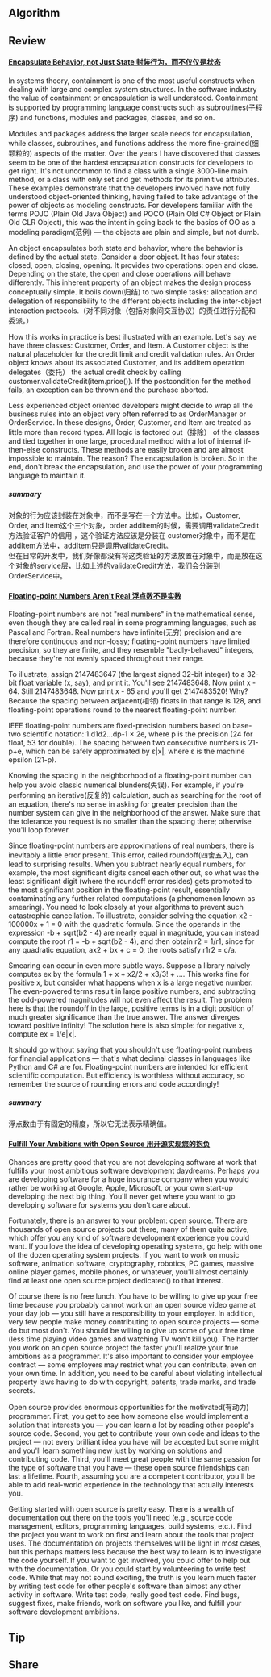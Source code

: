 ## Algorithm
## Review

#### [Encapsulate Behavior, not Just State 封装行为，而不仅仅是状态](https://97-things-every-x-should-know.gitbooks.io/97-things-every-programmer-should-know/content/en/thing_32/)

In systems theory, containment is one of the most useful constructs when dealing with large and complex system structures. In the software industry the value of containment or encapsulation is well understood. Containment is supported by programming language constructs such as subroutines(子程序) and functions, modules and packages, classes, and so on.

Modules and packages address the larger scale needs for encapsulation, while classes, subroutines, and functions address the more fine-grained(细颗粒的) aspects of the matter. Over the years I have discovered that classes seem to be one of the hardest encapsulation constructs for developers to get right. It's not uncommon to find a class with a single 3000-line main method, or a class with only set and get methods for its primitive attributes. These examples demonstrate that the developers involved have not fully understood object-oriented thinking, having failed to take advantage of the power of objects as modeling constructs. For developers familiar with the terms POJO (Plain Old Java Object) and POCO (Plain Old C# Object or Plain Old CLR Object), this was the intent in going back to the basics of OO as a modeling paradigm(范例) — the objects are plain and simple, but not dumb.

An object encapsulates both state and behavior, where the behavior is defined by the actual state. Consider a door object. It has four states: closed, open, closing, opening. It provides two operations: open and close. Depending on the state, the open and close operations will behave differently. This inherent property of an object makes the design process conceptually simple. It boils down(归结) to two simple tasks: allocation and delegation of responsibility to the different objects including the inter-object interaction protocols.（对不同对象（包括对象间交互协议）的责任进行分配和委派。）

How this works in practice is best illustrated with an example. Let's say we have three classes: Customer, Order, and Item. A Customer object is the natural placeholder for the credit limit and credit validation rules. An Order object knows about its associated Customer, and its addItem operation delegates（委托） the actual credit check by calling customer.validateCredit(item.price()). If the postcondition for the method fails, an exception can be thrown and the purchase aborted.

Less experienced object oriented developers might decide to wrap all the business rules into an object very often referred to as OrderManager or OrderService. In these designs, Order, Customer, and Item are treated as little more than record types. All logic is factored out（排除） of the classes and tied together in one large, procedural method with a lot of internal if-then-else constructs. These methods are easily broken and are almost impossible to maintain. The reason? The encapsulation is broken.
So in the end, don't break the encapsulation, and use the power of your programming language to maintain it.
##### summary  
对象的行为应该封装在对象中，而不是写在一个方法中。比如，Customer, Order, and Item这个三个对象，order addItem的时候，需要调用validateCredit方法验证客户的信用 ，这个验证方法应该是分装在 customer对象中，而不是在 addItem方法中，addItem只是调用validateCredit。  
但在日常的开发中，我们好像都没有将这类验证的方法放置在对象中，而是放在这个对象的service层，比如上述的validateCredit方法，我们会分装到 OrderService中。
#### [Floating-point Numbers Aren't Real 浮点数不是实数](https://97-things-every-x-should-know.gitbooks.io/97-things-every-programmer-should-know/content/en/thing_33/)
Floating-point numbers are not "real numbers" in the mathematical sense, even though they are called real in some programming languages, such as Pascal and Fortran. Real numbers have infinite(无穷) precision and are therefore continuous and non-lossy; floating-point numbers have limited precision, so they are finite, and they resemble "badly-behaved" integers, because they're not evenly spaced throughout their range.

To illustrate, assign 2147483647 (the largest signed 32-bit integer) to a 32-bit float variable (x, say), and print it. You'll see 2147483648. Now print x - 64. Still 2147483648. Now print x - 65 and you'll get 2147483520! Why? Because the spacing between adjacent(相邻) floats in that range is 128, and floating-point operations round to the nearest floating-point number.

IEEE floating-point numbers are fixed-precision numbers based on base-two scientific notation: 1.d1d2...dp-1 × 2e, where p is the precision (24 for float, 53 for double). The spacing between two consecutive numbers is 21-p+e, which can be safely approximated by ε|x|, where ε is the machine epsilon (21-p).

Knowing the spacing in the neighborhood of a floating-point number can help you avoid classic numerical blunders(失误). For example, if you're performing an iterative(反复的) calculation, such as searching for the root of an equation, there's no sense in asking for greater precision than the number system can give in the neighborhood of the answer. Make sure that the tolerance you request is no smaller than the spacing there; otherwise you'll loop forever.

Since floating-point numbers are approximations of real numbers, there is inevitably a little error present. This error, called roundoff(四舍五入), can lead to surprising results. When you subtract nearly equal numbers, for example, the most significant digits cancel each other out, so what was the least significant digit (where the roundoff error resides) gets promoted to the most significant position in the floating-point result, essentially contaminating any further related computations (a phenomenon known as smearing). You need to look closely at your algorithms to prevent such catastrophic cancellation. To illustrate, consider solving the equation x2 - 100000x + 1 = 0 with the quadratic formula. Since the operands in the expression -b + sqrt(b2 - 4) are nearly equal in magnitude, you can instead compute the root r1 = -b + sqrt(b2 - 4), and then obtain r2 = 1/r1, since for any quadratic equation, ax2 + bx + c = 0, the roots satisfy r1r2 = c/a.

Smearing can occur in even more subtle ways. Suppose a library naively computes ex by the formula 1 + x + x2/2 + x3/3! + .... This works fine for positive x, but consider what happens when x is a large negative number. The even-powered terms result in large positive numbers, and subtracting the odd-powered magnitudes will not even affect the result. The problem here is that the roundoff in the large, positive terms is in a digit position of much greater significance than the true answer. The answer diverges toward positive infinity! The solution here is also simple: for negative x, compute ex = 1/e|x|.

It should go without saying that you shouldn't use floating-point numbers for financial applications — that's what decimal classes in languages like Python and C# are for. Floating-point numbers are intended for efficient scientific computation. But efficiency is worthless without accuracy, so remember the source of rounding errors and code accordingly!
##### summary
浮点数由于有固定的精度，所以它无法表示精确值。
#### [Fulfill Your Ambitions with Open Source 用开源实现您的抱负](https://97-things-every-x-should-know.gitbooks.io/97-things-every-programmer-should-know/content/en/thing_34/)

Chances are pretty good that you are not developing software at work that fulfills your most ambitious software development daydreams. Perhaps you are developing software for a huge insurance company when you would rather be working at Google, Apple, Microsoft, or your own start-up developing the next big thing. You'll never get where you want to go developing software for systems you don't care about.

Fortunately, there is an answer to your problem: open source. There are thousands of open source projects out there, many of them quite active, which offer you any kind of software development experience you could want. If you love the idea of developing operating systems, go help with one of the dozen operating system projects. If you want to work on music software, animation software, cryptography, robotics, PC games, massive online player games, mobile phones, or whatever, you'll almost certainly find at least one open source project dedicated() to that interest.

Of course there is no free lunch. You have to be willing to give up your free time because you probably cannot work on an open source video game at your day job — you still have a responsibility to your employer. In addition, very few people make money contributing to open source projects — some do but most don't. You should be willing to give up some of your free time (less time playing video games and watching TV won't kill you). The harder you work on an open source project the faster you'll realize your true ambitions as a programmer. It's also important to consider your employee contract — some employers may restrict what you can contribute, even on your own time. In addition, you need to be careful about violating intellectual property laws having to do with copyright, patents, trade marks, and trade secrets.

Open source provides enormous opportunities for the motivated(有动力) programmer. First, you get to see how someone else would implement a solution that interests you — you can learn a lot by reading other people's source code. Second, you get to contribute your own code and ideas to the project — not every brilliant idea you have will be accepted but some might and you'll learn something new just by working on solutions and contributing code. Third, you'll meet great people with the same passion for the type of software that you have — these open source friendships can last a lifetime. Fourth, assuming you are a competent contributor, you'll be able to add real-world experience in the technology that actually interests you.

Getting started with open source is pretty easy. There is a wealth of documentation out there on the tools you'll need (e.g., source code management, editors, programming languages, build systems, etc.). Find the project you want to work on first and learn about the tools that project uses. The documentation on projects themselves will be light in most cases, but this perhaps matters less because the best way to learn is to investigate the code yourself. If you want to get involved, you could offer to help out with the documentation. Or you could start by volunteering to write test code. While that may not sound exciting, the truth is you learn much faster by writing test code for other people's software than almost any other activity in software. Write test code, really good test code. Find bugs, suggest fixes, make friends, work on software you like, and fulfill your software development ambitions.
## Tip
## Share
